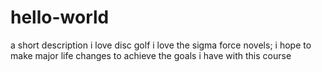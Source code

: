 # hello-world
a short description
i love disc golf
i love the sigma force novels;
i hope to make major life changes to achieve the goals i have with this course
